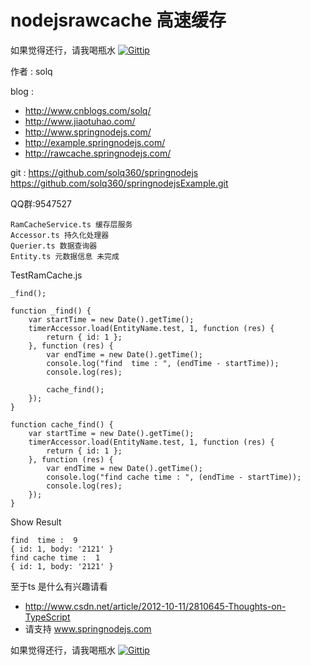 nodejsrawcache 高速缓存
============


如果觉得还行，请我喝瓶水
[![Gittip](https://img.alipay.com/sys/personalprod/style/mc/btn-index.png)](http://me.alipay.com/solq)

作者 : solq

blog : 
* http://www.cnblogs.com/solq/
* http://www.jiaotuhao.com/
* http://www.springnodejs.com/
* http://example.springnodejs.com/
* http://rawcache.springnodejs.com/

git : https://github.com/solq360/springnodejs
	https://github.com/solq360/springnodejsExample.git

QQ群:9547527

```
RamCacheService.ts 缓存层服务
Accessor.ts 持久化处理器
Querier.ts 数据查询器
Entity.ts 元数据信息 未完成
```

TestRamCache.js 
```
_find();

function _find() {
    var startTime = new Date().getTime();
    timerAccessor.load(EntityName.test, 1, function (res) {
        return { id: 1 };
    }, function (res) {
        var endTime = new Date().getTime();
        console.log("find  time : ", (endTime - startTime));
        console.log(res);

        cache_find();
    });
}

function cache_find() {
    var startTime = new Date().getTime();
    timerAccessor.load(EntityName.test, 1, function (res) {
        return { id: 1 };
    }, function (res) {
        var endTime = new Date().getTime();
        console.log("find cache time : ", (endTime - startTime));
        console.log(res);
    });
}
```

Show Result
```
find  time :  9
{ id: 1, body: '2121' }
find cache time :  1
{ id: 1, body: '2121' }
```

至于ts 是什么有兴趣请看
* http://www.csdn.net/article/2012-10-11/2810645-Thoughts-on-TypeScript
* 请支持 www.springnodejs.com

如果觉得还行，请我喝瓶水
[![Gittip](https://img.alipay.com/sys/personalprod/style/mc/btn-index.png)](http://me.alipay.com/solq)